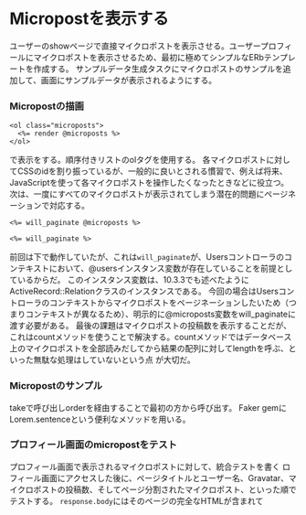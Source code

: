 # Micropostを表示する

ユーザーのshowページで直接マイクロポストを表示させる。ユーザープロフィールにマイクロポストを表示させるため、最初に極めてシンプルなERbテンプレートを作成する。
サンプルデータ生成タスクにマイクロポストのサンプルを追加して、画面にサンプルデータが表示されるようにする。

### Micropostの描画
```
<ol class="microposts">
  <%= render @microposts %>
</ol>
```
で表示をする。順序付きリストのolタグを使用する。
各マイクロポストに対してCSSのidを割り振っているが、一般的に良いとされる慣習で、例えば将来、JavaScriptを使って各マイクロポストを操作したくなったときなどに役立つ。
次は、一度にすべてのマイクロポストが表示されてしまう潜在的問題にページネーションで対応する。
```
<%= will_paginate @microposts %>
```
```
<%= will_paginate %>
```
前回は下で動作していたが、これは```will_paginate```が、Usersコントローラのコンテキストにおいて、@usersインスタンス変数が存在していることを前提としているからだ。
このインスタンス変数は、10.3.3でも述べたようにActiveRecord::Relationクラスのインスタンスである。
今回の場合はUsersコントローラのコンテキストからマイクロポストをページネーションしたいため（つまりコンテキストが異なるため）、明示的に@microposts変数をwill_paginateに渡す必要がある。
最後の課題はマイクロポストの投稿数を表示することだが、これはcountメソッドを使うことで解決する。countメソッドではデータベース上のマイクロポストを全部読みだしてから結果の配列に対してlengthを呼ぶ、といった無駄な処理はしていないという点
が大切だ。

### Micropostのサンプル
takeで呼び出しorderを経由することで最初の方から呼び出す。
Faker gemにLorem.sentenceという便利なメソッドを用いる。

### プロフィール画面のmicropostをテスト
プロフィール画面で表示されるマイクロポストに対して、統合テストを書く
ロフィール画面にアクセスした後に、ページタイトルとユーザー名、Gravatar、マイクロポストの投稿数、そしてページ分割されたマイクロポスト、といった順でテストする。
```response.body```にはそのページの完全なHTMLが含まれて
